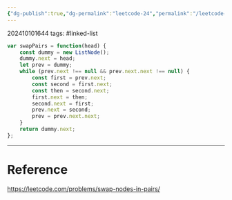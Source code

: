 ```yaml
---
{"dg-publish":true,"dg-permalink":"leetcode-24","permalink":"/leetcode-24/"}
---
```


202410101644
tags: #linked-list 

```js
var swapPairs = function(head) {
	const dummy = new ListNode();
	dummy.next = head;
	let prev = dummy;
	while (prev.next !== null && prev.next.next !== null) {
		const first = prev.next;
		const second = first.next;
		const then = second.next;
		first.next = then;
		second.next = first;
		prev.next = second;
		prev = prev.next.next;
	}
	return dummy.next;
};
```

---
# Reference

https://leetcode.com/problems/swap-nodes-in-pairs/